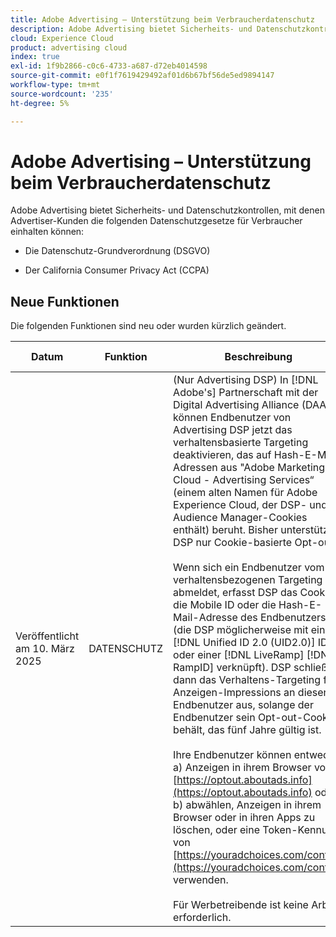 ```yaml
---
title: Adobe Advertising – Unterstützung beim Verbraucherdatenschutz
description: Adobe Advertising bietet Sicherheits- und Datenschutzkontrollen, mit denen Werbekunden bei der Einhaltung der Datenschutzgesetze für Verbraucher unterstützt werden.
cloud: Experience Cloud
product: advertising cloud
index: true
exl-id: 1f9b2866-c0c6-4733-a687-d72eb4014598
source-git-commit: e0f1f7619429492af01d6b67bf56de5ed9894147
workflow-type: tm+mt
source-wordcount: '235'
ht-degree: 5%

---
```


# Adobe Advertising – Unterstützung beim Verbraucherdatenschutz

Adobe Advertising bietet Sicherheits- und Datenschutzkontrollen, mit denen Advertiser-Kunden die folgenden Datenschutzgesetze für Verbraucher einhalten können:

* Die Datenschutz-Grundverordnung (DSGVO)

* Der California Consumer Privacy Act (CCPA)

## Neue Funktionen

Die folgenden Funktionen sind neu oder wurden kürzlich geändert.

| Datum | Funktion | Beschreibung | Für weitere Informationen |
| ---- | ------- | ----------- | -------------------- |
| Veröffentlicht am 10. März 2025 | DATENSCHUTZ | (Nur Advertising DSP) In [!DNL Adobe's] Partnerschaft mit der Digital Advertising Alliance (DAA) können Endbenutzer von Advertising DSP jetzt das verhaltensbasierte Targeting deaktivieren, das auf Hash-E-Mail-Adressen aus &quot;Adobe Marketing Cloud - Advertising Services“ (einem alten Namen für Adobe Experience Cloud, der DSP- und Audience Manager-Cookies enthält) beruht. Bisher unterstützte DSP nur Cookie-basierte Opt-outs.<br><br>Wenn sich ein Endbenutzer vom verhaltensbezogenen Targeting abmeldet, erfasst DSP das Cookie, die Mobile ID oder die Hash-E-Mail-Adresse des Endbenutzers (die DSP möglicherweise mit einer [!DNL Unified ID 2.0 (UID2.0)] ID oder einer [!DNL LiveRamp] [!DNL RampID] verknüpft). DSP schließt dann das Verhaltens-Targeting für Anzeigen-Impressions an diesen Endbenutzer aus, solange der Endbenutzer sein Opt-out-Cookie behält, das fünf Jahre gültig ist.<br><br>Ihre Endbenutzer können entweder: a\) Anzeigen in ihrem Browser von [https://optout.aboutads.info](https://optout.aboutads.info) oder b\) abwählen, Anzeigen in ihrem Browser oder in ihren Apps zu löschen, oder eine Token-Kennung von [https://youradchoices.com/control](https://youradchoices.com/control) verwenden.<br><br>Für Werbetreibende ist keine Arbeit erforderlich. | Siehe &quot;[Adobe-Datenschutzrichtlinie](https://www.adobe.com/privacy/policy.html).“ |
